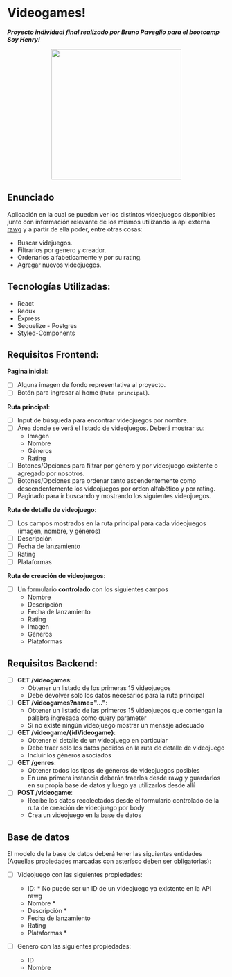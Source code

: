 # Videogames! 
**_Proyecto individual final realizado por Bruno Paveglio para el bootcamp Soy Henry!_**

<p align="center">
  
   <img height="300" src="https://res.cloudinary.com/dlexbrcrv/image/upload/v1620523771/Proyects/size_yinufq.gif" />
</p>

## Enunciado

Aplicación en la cual se puedan ver los distintos videojuegos disponibles junto con información relevante de los mismos utilizando la api externa [rawg](https://rawg.io/apidocs) y a partir de ella poder, entre otras cosas:

- Buscar videjuegos.
- Filtrarlos por genero y creador.
- Ordenarlos alfabeticamente y por su rating.
- Agregar nuevos videojuegos.

## Tecnologías Utilizadas:

- React
- Redux
- Express
- Sequelize - Postgres
- Styled-Components

## Requisitos Frontend:

**Pagina inicial**:

- [ ] Alguna imagen de fondo representativa al proyecto.
- [ ] Botón para ingresar al home (`Ruta principal`).

**Ruta principal**:

- [ ] Input de búsqueda para encontrar videojuegos por nombre.
- [ ] Área donde se verá el listado de videojuegos. Deberá mostrar su:
  - Imagen
  - Nombre
  - Géneros
  - Rating
- [ ] Botones/Opciones para filtrar por género y por videojuego existente o agregado por nosotros.
- [ ] Botones/Opciones para ordenar tanto ascendentemente como descendentemente los videojuegos por orden alfabético y por rating.
- [ ] Paginado para ir buscando y mostrando los siguientes videojuegos.

**Ruta de detalle de videojuego**:

- [ ] Los campos mostrados en la ruta principal para cada videojuegos (imagen, nombre, y géneros)
- [ ] Descripción
- [ ] Fecha de lanzamiento
- [ ] Rating
- [ ] Plataformas

**Ruta de creación de videojuegos**:

- [ ] Un formulario **controlado** con los siguientes campos
  - Nombre
  - Descripción
  - Fecha de lanzamiento
  - Rating
  - Imagen
  - Géneros
  - Plataformas

## Requisitos Backend:

- [ ] **GET /videogames**:
  - Obtener un listado de los primeras 15 videojuegos
  - Debe devolver solo los datos necesarios para la ruta principal
- [ ] **GET /videogames?name="..."**:
  - Obtener un listado de las primeros 15 videojuegos que contengan la palabra ingresada como query parameter
  - Si no existe ningún videojuego mostrar un mensaje adecuado
- [ ] **GET /videogame/{idVideogame}**:
  - Obtener el detalle de un videojuego en particular
  - Debe traer solo los datos pedidos en la ruta de detalle de videojuego
  - Incluir los géneros asociados
- [ ] **GET /genres**:
  - Obtener todos los tipos de géneros de videojuegos posibles
  - En una primera instancia deberán traerlos desde rawg y guardarlos en su propia base de datos y luego ya utilizarlos desde allí
- [ ] **POST /videogame**:
  - Recibe los datos recolectados desde el formulario controlado de la ruta de creación de videojuego por body
  - Crea un videojuego en la base de datos

## Base de datos

El modelo de la base de datos deberá tener las siguientes entidades (Aquellas propiedades marcadas con asterísco deben ser obligatorias):

- [ ] Videojuego con las siguientes propiedades:
  - ID: \* No puede ser un ID de un videojuego ya existente en la API rawg
  - Nombre \*
  - Descripción \*
  - Fecha de lanzamiento
  - Rating
  - Plataformas \*
- [ ] Genero con las siguientes propiedades:

  - ID
  - Nombre

